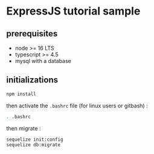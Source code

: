 # ExpressJS tutorial sample

## prerequisites

- node >= 16 LTS
- typescript >= 4.5
- mysql with a database

## initializations

```bash
npm install
```

then activate the `.bashrc` file (for linux users or gitbash) :

```bash
. .bashrc
```

then migrate :

```bash
sequelize init:config
sequelize db:migrate
```
